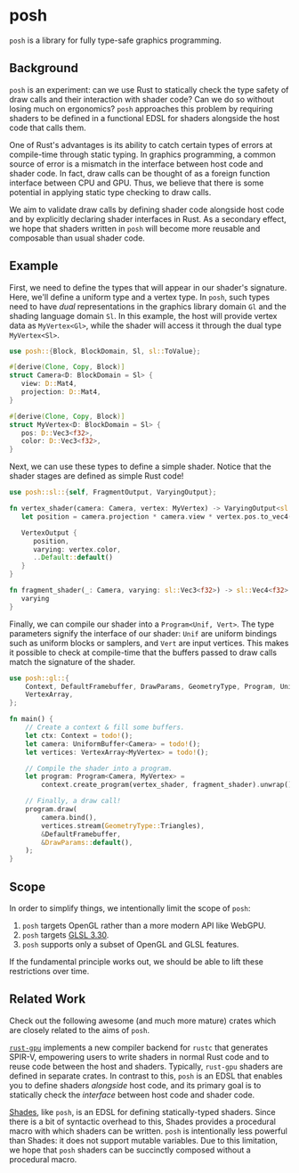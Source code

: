 # posh

`posh` is a library for fully type-safe graphics programming.

## Background

`posh` is an experiment: can we use Rust to statically check the type safety of
draw calls and their interaction with shader code? Can we do so without losing
much on ergonomics? `posh` approaches this problem by requiring shaders to be
defined in a functional EDSL for shaders alongside the host code that calls
them.

One of Rust's advantages is its ability to catch certain types of errors at
compile-time through static typing. In graphics programming, a common source of
error is a mismatch in the interface between host code and shader code. In fact,
draw calls can be thought of as a foreign function interface between CPU and
GPU. Thus, we believe that there is some potential in applying static type
checking to draw calls.

We aim to validate draw calls by defining shader code alongside host code and by
explicitly declaring shader interfaces in Rust. As a secondary effect, we hope
that shaders written in `posh` will become more reusable and composable than
usual shader code.

## Example

First, we need to define the types that will appear in our shader's signature.
Here, we'll define a uniform type and a vertex type. In `posh`, such types need
to have _dual_ representations in the graphics library domain `Gl` and the
shading language domain `Sl`. In this example, the host will provide vertex data
as `MyVertex<Gl>`, while the shader will access it through the dual type
`MyVertex<Sl>`.

```rust
use posh::{Block, BlockDomain, Sl, sl::ToValue};

#[derive(Clone, Copy, Block)]
struct Camera<D: BlockDomain = Sl> {
   view: D::Mat4,
   projection: D::Mat4,
}

#[derive(Clone, Copy, Block)]
struct MyVertex<D: BlockDomain = Sl> {
   pos: D::Vec3<f32>,
   color: D::Vec3<f32>,
}

```

Next, we can use these types to define a simple shader. Notice that the shader
stages are defined as simple Rust code!
```rust
use posh::sl::{self, FragmentOutput, VaryingOutput};

fn vertex_shader(camera: Camera, vertex: MyVertex) -> VaryingOutput<sl::Vec3<f32>> {
   let position = camera.projection * camera.view * vertex.pos.to_vec4();

   VertexOutput {
      position,
      varying: vertex.color,
      ..Default::default()
   }
}

fn fragment_shader(_: Camera, varying: sl::Vec3<f32>) -> sl::Vec4<f32> {
   varying
}
```

Finally, we can compile our shader into a `Program<Unif, Vert>`. The type
parameters signify the interface of our shader: `Unif` are uniform bindings such
as uniform blocks or samplers, and `Vert` are input vertices. This makes it
possible to check at compile-time that the buffers passed to draw calls match
the signature of the shader.
```rust
use posh::gl::{
    Context, DefaultFramebuffer, DrawParams, GeometryType, Program, UniformBuffer,
    VertexArray,
};

fn main() {
    // Create a context & fill some buffers.
    let ctx: Context = todo!();
    let camera: UniformBuffer<Camera> = todo!();
    let vertices: VertexArray<MyVertex> = todo!();

    // Compile the shader into a program.
    let program: Program<Camera, MyVertex> =
        context.create_program(vertex_shader, fragment_shader).unwrap();

    // Finally, a draw call!
    program.draw(
        camera.bind(),
        vertices.stream(GeometryType::Triangles),
        &DefaultFramebuffer,
        &DrawParams::default(),
    );
}
```

## Scope

In order to simplify things, we intentionally limit the scope of `posh`:

1. `posh` targets OpenGL rather than a more modern API like WebGPU.
2. `posh` targets
   [GLSL 3.30](https://registry.khronos.org/OpenGL/specs/gl/GLSLangSpec.3.30.pdf).
3. `posh` supports only a subset of OpenGL and GLSL features.

If the fundamental principle works out, we should be able to lift these
restrictions over time.

## Related Work

Check out the following awesome (and much more mature) crates which are closely
related to the aims of `posh`.

[`rust-gpu`](https://github.com/EmbarkStudios/rust-gpu) implements a new
compiler backend for `rustc` that generates SPIR-V, empowering users to write
shaders in normal Rust code and to reuse code between the host and shaders.
Typically, `rust-gpu` shaders are defined in separate crates. In contrast to
this, `posh` is an EDSL that enables you to define shaders _alongside_ host
code, and its primary goal is to statically check the _interface_ between host
code and shader code.

[Shades](https://github.com/phaazon/shades), like `posh`, is an EDSL for
defining statically-typed shaders. Since there is a bit of syntactic overhead to
this, Shades provides a procedural macro with which shaders can be written.
`posh` is intentionally less powerful than Shades: it does not support mutable
variables. Due to this limitation, we hope that `posh` shaders can be succinctly
composed without a procedural macro.
